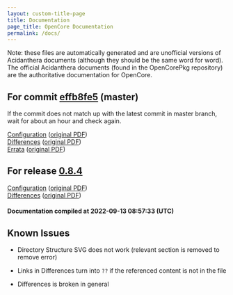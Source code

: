 ```yaml
---
layout: custom-title-page
title: Documentation
page_title: OpenCore Documentation
permalink: /docs/
---
```

Note: these files are automatically generated and are unofficial versions of Acidanthera documents (although they should be the same word for word). The official Acidanthera documents (found in the OpenCorePkg repository) are the authoritative documentation for OpenCore.

## For commit [effb8fe5](https://github.com/acidanthera/OpenCorePkg/tree/effb8fe5f08b42e03700e5e75111d3728c5a6d6c) (master)

If the commit does not match up with the latest commit in master branch, wait for about an hour and check again.

[Configuration](latest/Configuration.html) ([original PDF](https://github.com/acidanthera/OpenCorePkg/blob/effb8fe5f08b42e03700e5e75111d3728c5a6d6c/Docs/Configuration.pdf))
<br>
[Differences](latest/Differences.html) ([original PDF](https://github.com/acidanthera/OpenCorePkg/blob/effb8fe5f08b42e03700e5e75111d3728c5a6d6c/Docs/Differences/Differences.pdf))
<br>
[Errata](latest/Errata.html) ([original PDF](https://github.com/acidanthera/OpenCorePkg/blob/effb8fe5f08b42e03700e5e75111d3728c5a6d6c/Docs/Errata/Errata.pdf))

## For release [0.8.4](https://github.com/acidanthera/OpenCorePkg/tree/0.8.4)

[Configuration](release/Configuration.html) ([original PDF](https://github.com/acidanthera/OpenCorePkg/blob/0.8.4/Docs/Configuration.pdf))
<br>
[Differences](release/Differences.html) ([original PDF](https://github.com/acidanthera/OpenCorePkg/blob/0.8.4/Docs/Differences/Differences.pdf))

#### Documentation compiled at 2022-09-13 08:57:33 (UTC)

## Known Issues

* Directory Structure SVG does not work (relevant section is removed to remove error)

* Links in Differences turn into `??` if the referenced content is not in the file

* Differences is broken in general
